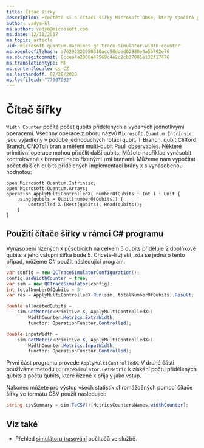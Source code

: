 ```yaml
---
title: Čítač šířky
description: Přečtěte si o čítači šířky Microsoft QDKe, který spočítá počet qubits přidělených a vydaných každou operací v programu pro práci za sebou.
author: vadym-kl
ms.author: vadym@microsoft.com
ms.date: 12/11/2017
ms.topic: article
uid: microsoft.quantum.machines.qc-trace-simulator.width-counter
ms.openlocfilehash: a76292222950310acc90dded02980e4a5b792e76
ms.sourcegitcommit: 6ccea4a2006a47569c4e2c2cb37001e132f17476
ms.translationtype: MT
ms.contentlocale: cs-CZ
ms.lasthandoff: 02/28/2020
ms.locfileid: "77907082"
---
```

# <a name="width-counter"></a>Čítač šířky

`Width Counter` počítá počet qubits přidělených a vydaných jednotlivými operacemi.
Všechny operace z oboru názvů `Microsoft.Quantum.Intrinsic` jsou vyjádřeny v podobě jednoduchých rotací qubit, T Branch, qubit Clifford Branch, CNOTch bran a měření multi-qubit Pauli observables. Některé primitivní operace mohou přidělit další qubits. Můžete například vynásobit kontrolované `X` branami nebo řízenými `T`mi branami. Můžeme nám vypočítat počet dalších qubits přidělených implementací brány `X` s vynásobenou hodnotou:

```qsharp
open Microsoft.Quantum.Intrinsic;
open Microsoft.Quantum.Arrays;
operation ApplyMultiControlledX( numberOfQubits : Int ) : Unit {
    using(qubits = Qubit[numberOfQubits]) {
        Controlled X (Rest(qubits), Head(qubits));
    } 
}
```

## <a name="using-width-counter-within-a-c-program"></a>Použití čítače šířky v rámci C# programu

Vynásobení řízených `X` působících na celkem 5 qubits přiděluje 2 doplňkové qubits a jeho vstupní šířka bude 5. Chcete-li zjistit, zda se jedná o tento případ, můžeme C# použít následující program:

```csharp 
var config = new QCTraceSimulatorConfiguration();
config.useWidthCounter = true;
var sim = new QCTraceSimulator(config);
int totalNumberOfQubits = 5;
var res = ApplyMultiControlledX.Run(sim, totalNumberOfQubits).Result;

double allocatedQubits = 
    sim.GetMetric<Primitive.X, ApplyMultiControlledX>(
        WidthCounter.Metrics.ExtraWidth,
        functor: OperationFunctor.Controlled); 

double inputWidth =
    sim.GetMetric<Primitive.X, ApplyMultiControlledX>(
        WidthCounter.Metrics.InputWidth,
        functor: OperationFunctor.Controlled);
```

První část programu provede `ApplyMultiControlledX`. V druhé části používáme metodu `QCTraceSimulator.GetMetric` k získání počtu přidělených qubits a počtu qubits, které řízené `X` přijaly jako vstup. 

Nakonec můžete pro výstup všech statistik shromážděných pomocí čítače šířky ve formátu CSV použít následující:
```csharp
string csvSummary = sim.ToCSV()[MetricsCountersNames.widthCounter];
```

## <a name="see-also"></a>Viz také ##

- Přehled [simulátoru trasování](xref:microsoft.quantum.machines.qc-trace-simulator.intro) počítačů ve službě.
